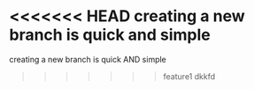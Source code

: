 <<<<<<< HEAD
creating a new branch is quick and simple
=======
creating a new branch is quick AND simple
>>>>>>> feature1
dkkfd
